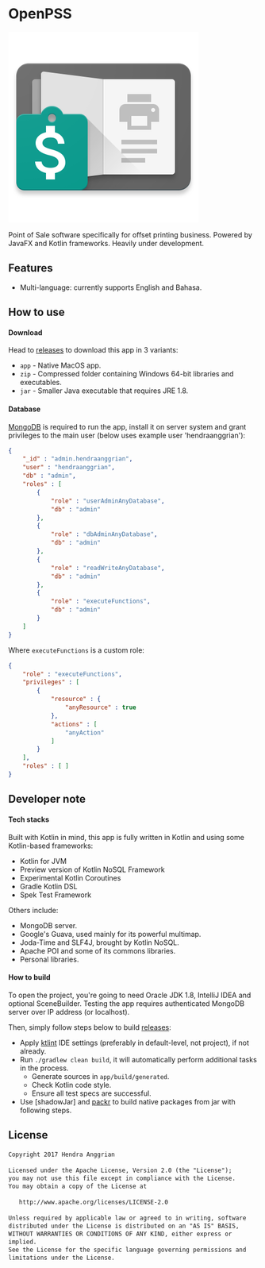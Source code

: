 OpenPSS
=======
![OpenPSS][logo]

Point of Sale software specifically for offset printing business.
Powered by JavaFX and Kotlin frameworks.
Heavily under development.

Features
--------
 * Multi-language: currently supports English and Bahasa.
 
How to use
----------
#### Download
Head to [releases] to download this app in 3 variants:
 * `app` - Native MacOS app.
 * `zip` - Compressed folder containing Windows 64-bit libraries and executables.
 * `jar` - Smaller Java executable that requires JRE 1.8.

#### Database
[MongoDB] is required to run the app,
install it on server system and grant privileges to the main user (below uses example user 'hendraanggrian'):

```json
{
	"_id" : "admin.hendraanggrian",
	"user" : "hendraanggrian",
	"db" : "admin",
	"roles" : [
		{
			"role" : "userAdminAnyDatabase",
			"db" : "admin"
		},
		{
			"role" : "dbAdminAnyDatabase",
			"db" : "admin"
		},
		{
			"role" : "readWriteAnyDatabase",
			"db" : "admin"
		},
		{
			"role" : "executeFunctions",
			"db" : "admin"
		}
	]
}
```

Where `executeFunctions` is a custom role:

```json
{
	"role" : "executeFunctions",
	"privileges" : [
		{
			"resource" : {
				"anyResource" : true
			},
			"actions" : [
				"anyAction"
			]
		}
	],
	"roles" : [ ]
}
```

Developer note
--------------
#### Tech stacks
Built with Kotlin in mind, this app is fully written in Kotlin and using some Kotlin-based frameworks:
 * Kotlin for JVM
 * Preview version of Kotlin NoSQL Framework
 * Experimental Kotlin Coroutines
 * Gradle Kotlin DSL
 * Spek Test Framework

Others include:
 * MongoDB server.
 * Google's Guava, used mainly for its powerful multimap.
 * Joda-Time and SLF4J, brought by Kotlin NoSQL.
 * Apache POI and some of its commons libraries.
 * Personal libraries.

#### How to build
To open the project, you're going to need Oracle JDK 1.8, IntelliJ IDEA and optional SceneBuilder.
Testing the app requires authenticated MongoDB server over IP address (or localhost).

Then, simply follow steps below to build [releases]:
 * Apply [ktlint] IDE settings (preferably in default-level, not project), if not already.
 * Run `./gradlew clean build`, it will automatically perform additional tasks in the process.
   * Generate sources in `app/build/generated`.
   * Check Kotlin code style.
   * Ensure all test specs are successful.
 * Use [shadowJar] and [packr] to build native packages from jar with following steps.

License
-------
    Copyright 2017 Hendra Anggrian

    Licensed under the Apache License, Version 2.0 (the "License");
    you may not use this file except in compliance with the License.
    You may obtain a copy of the License at

       http://www.apache.org/licenses/LICENSE-2.0

    Unless required by applicable law or agreed to in writing, software
    distributed under the License is distributed on an "AS IS" BASIS,
    WITHOUT WARRANTIES OR CONDITIONS OF ANY KIND, either express or implied.
    See the License for the specific language governing permissions and
    limitations under the License.

[logo]: /art/OpenPSS.png
[releases]: https://github.com/hendraanggrian/wijayaprinting/releases
[MongoDB]: https://www.mongodb.com/
[ktlint]: https://github.com/shyiko/ktlint
[packr]: https://github.com/hendraanggrian/packr
